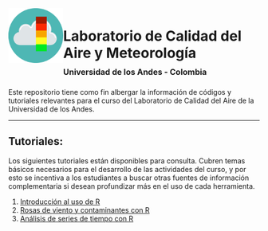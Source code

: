 <img src="IMG/air-quality-icon.png" align="left" width="110">

# Laboratorio de Calidad del Aire y Meteorología <font size="3"><br> Universidad de los Andes  - Colombia </font> 



Este repositorio tiene como fin albergar la información de códigos y tutoriales relevantes para el curso del Laboratorio de Calidad del Aire de la Universidad de los Andes.

---

## Tutoriales:
Los siguientes tutoriales están disponibles para consulta. Cubren temas básicos necesarios para el desarrollo de las actividades del curso, y por esto se incentiva a los estudiantes a buscar otras fuentes de información complementaria si desean profundizar más en el uso de cada herramienta.

1. [Introducción al uso de R](Tutoriales/introduccion_uso_R.md)
2. [Rosas de viento y contaminantes con R](Tutoriales/rosas_viento_contaminantes.md)
3. [Análisis de series de tiempo con R](Tutoriales/series_tiempo.md)